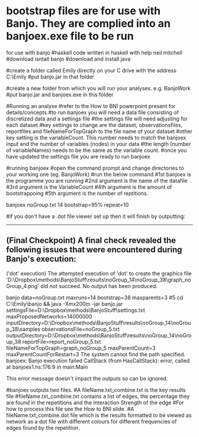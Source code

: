 # bootstrap files are for use with Banjo. They are complied into an banjoex.exe file to be run
for use with banjo
#haskell code written in haskell with help neil mitchell
#download isntall banjo
#download and install java

#create a folder called Emily directly on your C drive with the address C:\Emily
#put banjo.jar in that folder

#create a new folder from which you will run your analyses. e.g. BanjoWork
#put banjo.jar and banjoex.exe in this folder

#Running an analyse
#refer to the How to BNI powerpoint present for details/concepts
#to run banjoex you will need a data file consisting of discretized data and a settings file
#the settings file will need adjusting for each dataset
#key settings to change are the dataset, observationsfiles, reportfiles and fileNameForTopGraph to the file name of your dataset
#other key setting is the variableCount. This number needs to match the banjoex input and the number of variables (nodes) in your data
#the length (number of variableNames) needs to be the same as the variable count.
#once you have updated the settings file you are ready to run banjoex

#running banjoex
#open the command prompt and change directories to your working one (eg. BanjoWork)
#run the below command
#1st banjoex is the programme you are running
#2nd argument is the name of the datafile
#3rd argument is the VariableCount
#4th argument is the amount of bootstrappoing
#5th argument is the number of reptitions.

banjoex noGroup.txt 14 bootstrap=95% repeat=10 

#if you don't have a .dot file viewer set up then it will finish by outputting:

-----------------------------------------------------------------------------
(Final Checkpoint) A final check revealed the following issues that were encountered during Banjo's execution:
-----------------------------------------------------------------------------
('dot' execution) The attempted execution of 'dot' to create the graphics file 'D:\Dropbox\methods\BanjoStuff\results\noGroup_14\noGroup_38\graph_noGroup_4.png' did not succeed. No output has been produced.

banjo data=noGroup.txt maxruns=14 bootstrap=38 maxparents=3 #5
cd C:\Emily\banjo && java -Xmx200m -jar banjo.jar settingsFile=D:\Dropbox\methods\BanjoStuff\settings.txt maxProposedNetworks=14000000 inputDirectory=D:\Dropbox\methods\BanjoStuff\results\noGroup_14\noGroup_38\samples observationsFile=noGroup_5.txt outputDirectory=D:\Dropbox\methods\BanjoStuff\results\noGroup_14\noGroup_38 reportFile=report_noGroup_5.txt fileNameForTopGraph=graph_noGroup_5 maxParentCount=3 maxParentCountForRestart=3
The system cannot find the path specified.
banjoex: Banjo execution failed
CallStack (from HasCallStack):
  error, called at banjoex1.hs:176:9 in main:Main
  
 This error message doesn't impact the outputs so can be ignored.
 
#banjoex outputs two files.
#A fileName.txt_combine.txt is the key results file
#fileName.txt_combine.txt contains a list of edges, the percentage they are found in the repetitions and the Interaction Strength of the edge
#For how to process this file see the How to BNI slide.
#A fileName.txt_combine.dot file which is the results formatted to be viewed as network as a dot file with different colours for different frequencies of edges found by the repetition. 





